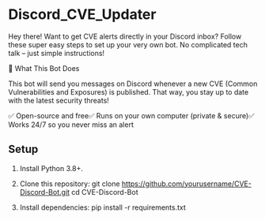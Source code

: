 # Discord_CVE_Updater

Hey there! Want to get CVE alerts directly in your Discord inbox? Follow these super easy steps to set up your very own bot. No complicated tech talk – just simple instructions!

🚀 What This Bot Does

This bot will send you messages on Discord whenever a new CVE (Common Vulnerabilities and Exposures) is published. That way, you stay up to date with the latest security threats!

✅ Open-source and free✅ Runs on your own computer (private & secure)✅ Works 24/7 so you never miss an alert

## Setup

1. Install Python 3.8+.

2. Clone this repository:
git clone https://github.com/yourusername/CVE-Discord-Bot.git cd CVE-Discord-Bot

3. Install dependencies:
pip install -r requirements.txt


